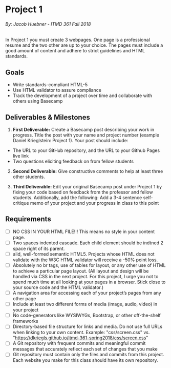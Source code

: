 # Project 1
###### By: Jacob Huebner - ITMD 361 Fall 2018 

In Project 1 you must create 3 webpages. One page is a professional resume and the two other are up to your choice. The pages must include a good amount of content and adhere to strict guidelines and HTML standards. 

## Goals

* Write standards-compliant HTML-5
* Use HTML validator to assure compliance
* Track the development of a project over time and collaborate with others using Basecamp

## Deliverables & Milestones


1. **First Deliverable:** Create a Basecamp post describing your work in progress. Title the post with your name and project number (example Daniel Krieglstein: Project 1). Your post should include:
* The URL to your GitHub repository, and the URL to your Github Pages live link
* Two questions eliciting feedback on from fellow students

2. **Second Deliverable:** Give constructive comments to help at least three other students.

3. **Third Deliverable:** Edit your original Basecamp post under Project 1 by fixing your code based on feedback from the professor and fellow students. Additionally, add the following:
Add a 3-4 sentence self-critique memo of your project and your progress in class to this point

## Requirements

- [ ] NO CSS IN YOUR HTML FILE!!! This means no style in your content page.
- [ ] Two spaces indented cascade. Each child element should be indtned 2 space right of its parent.
- [ ] alid, well-formed semantic HTML5. Projects whose HTML does not validate with the W3C HTML validator will receive a -50% point loss.
- [ ] Absolutely no br tags, use of tables for layout, or any other use of HTML to achieve a particular page layout. (All layout and design will be handled via CSS in the next project. For this project, I urge you not to spend much time at all looking at your pages in a browser. Stick close to your source code and the HTML validator.)
- [ ] A navigation area for accessing each of your project’s pages from any other page
- [ ] Include at least two different forms of media (image, audio, video) in your project
- [ ] No code-generators like WYSIWYGs, Bootstrap, or other off-the-shelf frameworks
- [ ] Directory-based file structure for links and media. Do not use full URLs when linking to your own content. Example: "css/screen.css" vs. "https://dkriegls.github.io/itmd-361-spring2018/css/screen.css"
- [ ] A Git repository with frequent commits and meaningful commit messages that accurately reflect each set of changes that you make
- [ ] Git repository must contain only the files and commits from this project. Each website you make for this class should have its own repository.